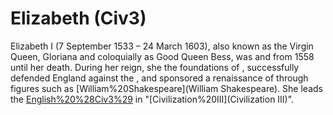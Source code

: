 # Elizabeth (Civ3)

Elizabeth I (7 September 1533 – 24 March 1603), also known as the Virgin Queen, Gloriana and coloquially as Good Queen Bess, was and from 1558 until her death. During her reign, she the foundations of , successfully defended England against the , and sponsored a renaissance of through figures such as [William%20Shakespeare](William Shakespeare). She leads the [English%20%28Civ3%29](English) in "[Civilization%20III](Civilization III)".